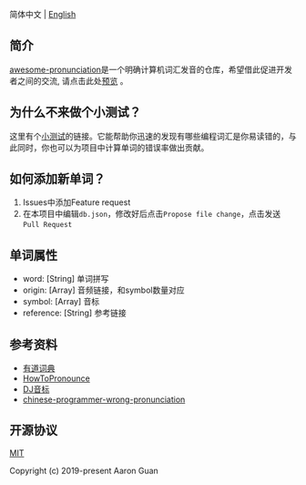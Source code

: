 简体中文 | [English](./README.md)

## 简介

[awesome-pronunciation](https://guanpengchn.github.io/awesome-pronunciation/)是一个明确计算机词汇发音的仓库，希望借此促进开发者之间的交流,
请点击此处[预览](https://guanpengchn.github.io/awesome-pronunciation/) 。

## 为什么不来做个小测试？

这里有个[小测试](https://guanpengchn.github.io/pronunciation-survey/?lang=zh)的链接。它能帮助你迅速的发现有哪些编程词汇是你易读错的，与此同时，你也可以为项目中计算单词的错误率做出贡献。

## 如何添加新单词？

1. Issues中添加Feature request
2. 在本项目中编辑`db.json`，修改好后点击`Propose file change`，点击发送`Pull Request`

## 单词属性

- word: [String] 单词拼写 
- origin: [Array] 音频链接，和symbol数量对应
- symbol: [Array] 音标
- reference: [String] 参考链接 

## 参考资料

- [有道词典](https://dict.youdao.com/)
- [HowToPronounce](http://www.howtopronounce.cc/)
- [DJ音标](https://zh.wikipedia.org/wiki/DJ%E9%9F%B3%E6%A8%99)
- [chinese-programmer-wrong-pronunciation](https://github.com/shimohq/chinese-programmer-wrong-pronunciation)

## 开源协议

[MIT](./LICENSE)

Copyright (c) 2019-present Aaron Guan